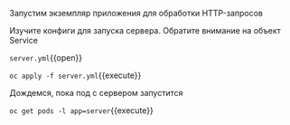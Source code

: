 Запустим экземпляр приложения для обработки HTTP-запросов

Изучите конфиги для запуска сервера. Обратите внимание на объект Service

`server.yml`{{open}}

`oc apply -f server.yml`{{execute}}

Дождемся, пока под с сервером запустится

`oc get pods -l app=server`{{execute}}
